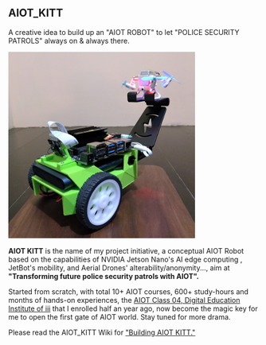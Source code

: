 ## AIOT_KITT
A creative idea to build up an "AIOT ROBOT" to let "POLICE SECURITY PATROLS" always on & always there.

<img src="https://github.com/tsuixc/AIOT_KITT/blob/master/wiki/images/AIOT_KR111.jpg" width="375" alt="AIOT KITT">
  
**AIOT KITT** is the name of my project initiative, a conceptual AIOT Robot based on the capabilities of NVIDIA Jetson Nano's AI edge computing , JetBot's mobility, and Aerial Drones' alterability/anonymity..., aim at **"Transforming future police security patrols with AIOT".** 

Started from scratch, with total 10+ AIOT courses, 600+ study-hours and months of hands-on experiences, the [AIOT Class 04, Digital Education Institute of iii](https://www.iiiedu.org.tw/aiot/) that I enrolled half an year ago, now become the magic key for me to open the first gate of AIOT world. Stay tuned for more drama.

Please read the AIOT_KITT Wiki for ["Building AIOT KITT."](https://github.com/tsuixc/AIOT_KITT/wiki/Building_AIOT_KITT)
